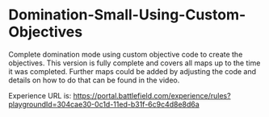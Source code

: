 # Domination-Small-Using-Custom-Objectives
Complete domination mode using custom objective code to create the objectives. This version is fully complete and covers all maps up to the time it was completed. Further maps could be added by adjusting the code and details on how to do that can be found in the video.

Experience URL is:
https://portal.battlefield.com/experience/rules?playgroundId=304cae30-0c1d-11ed-b31f-6c9c4d8e8d6a
